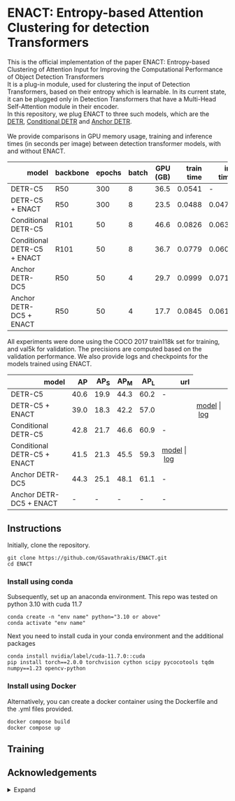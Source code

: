 # ENACT: Entropy-based Attention Clustering for detection Transformers
This is the official implementation of the paper ENACT: Entropy-based Clustering of Attention Input for Improving the Computational Performance of Object Detection Transformers\
It is a plug-in module, used for clustering the input of Detection Transformers, based on their entropy which is learnable. In its current state, it can be plugged only in Detection Transformers that have a Multi-Head Self-Attention module in their encoder.\
In this repository, we plug ENACT to three such models, which are the [DETR](https://github.com/facebookresearch/detr), [Conditional DETR](https://github.com/Atten4Vis/ConditionalDETR) and [Anchor DETR](https://github.com/megvii-research/AnchorDETR).\
\
We provide comparisons in GPU memory usage, training and inference times (in seconds per image) between detection transformer models, with and without ENACT. 
<table>
  <thead>
    <tr style="text-align: right;">
      <th>model</th>
      <th>backbone</th>
      <th>epochs</th>
      <th>batch</th>
      <th>GPU (GB)</th>
      <th>train time</th>
      <th>inf time</th>
    </tr>
  </thead>
  <tbody>
    <tr>
      <td>DETR-C5</td>
      <td>R50</td>
      <td>300</td>
      <td>8</td>
      <td>36.5</td>
      <td>0.0541</td>
      <td>-</td>
    </tr>
    <tr>
      <td>DETR-C5 + ENACT</td>
      <td>R50</td>
      <td>300</td>
      <td>8</td>
      <td>23.5</td>
      <td>0.0488</td>
      <td>0.0472</td>
    </tr>
    <tr>
      <td>Conditional DETR-C5</td>
      <td>R101</td>
      <td>50</td>
      <td>8</td>
      <td>46.6</td>
      <td>0.0826</td>
      <td>0.0637</td>
    </tr>
    <tr>
      <td>Conditional DETR-C5 + ENACT</td>
      <td>R101</td>
      <td>50</td>
      <td>8</td>
      <td>36.7</td>
      <td>0.0779</td>
      <td>0.0605</td>
    </tr>
    <tr>
      <td>Anchor DETR-DC5</td>
      <td>R50</td>
      <td>50</td>
      <td>4</td>
      <td>29.7</td>
      <td>0.0999</td>
      <td>0.0712</td>
    </tr>
    <tr>
      <td>Anchor DETR-DC5 + ENACT</td>
      <td>R50</td>
      <td>50</td>
      <td>4</td>
      <td>17.7</td>
      <td>0.0845</td>
      <td>0.0616</td>
    </tr>
  </tbody>
</table>
All experiments were done using the COCO 2017 train118k set for training, and val5k for validation. The precisions are computed based on the validation performance. We also provide logs and checkpoints for the models trained using ENACT.
<table>
  <thead>
    <tr style="text-align: right;">
      <th>model</th>
      <th>AP</th>
      <th>AP<sub>S</sub></th>
      <th>AP<sub>M</sub></th>
      <th>AP<sub>L</sub></th>
      <th>url</th>
    </tr>
  </thead>
  <tbody>
    <tr>
      <td>DETR-C5</td>
      <td>40.6</td>
      <td>19.9</td>
      <td>44.3</td>
      <td>60.2</td>
      <td>-</td>
    </tr>
    <tr>
      <td>DETR-C5 + ENACT</td>
      <td>39.0</td>
      <td>18.3</td>
      <td>42.2</td>
      <td>57.0</td>
      <td><td><a href="https://drive.google.com/file/d/1SSPlsywBkV5qUk4h4K0gstD8kgJldvaN/view?usp=drive_link">model</a>&nbsp;|&nbsp;<a href="https://drive.google.com/file/d/1sTyChBg0PA-Blf1upRdQ9rkSRemgf530/view?usp=drive_link">log</a></td></td>
    </tr>
    <tr>
      <td>Conditional DETR-C5</td>
      <td>42.8</td>
      <td>21.7</td>
      <td>46.6</td>
      <td>60.9</td>
      <td>-</td>
    </tr>
    <tr>
      <td>Conditional DETR-C5 + ENACT</td>
      <td>41.5</td>
      <td>21.3</td>
      <td>45.5</td>
      <td>59.3</td>
      <td><a href="https://drive.google.com/file/d/1_RyhT_xn9TqqJy1-4mb39KUexjJrMV_d/view?usp=drive_link">model</a>&nbsp;|&nbsp;<a href="https://drive.google.com/file/d/1OLhlMNd2k7g9lIb7mbWg82gkdeykAG6E/view?usp=drive_link">log</a></td>
    </tr>
    <tr>
      <td>Anchor DETR-DC5</td>
      <td>44.3</td>
      <td>25.1</td>
      <td>48.1</td>
      <td>61.1</td>
      <td>-</td>
    </tr>
    <tr>
      <td>Anchor DETR-DC5 + ENACT</td>
      <td>-</td>
      <td>-</td>
      <td>-</td>
      <td>-</td>
      <td>-</td>
    </tr>
  </tbody>
</table>



## Instructions
Initially, clone the repository.
```
git clone https://github.com/GSavathrakis/ENACT.git
cd ENACT
```

### Install using conda
Subsequently, set up an anaconda environment. This repo was tested on python 3.10 with cuda 11.7
```
conda create -n "env name" python="3.10 or above"
conda activate "env name"
```

Next you need to install cuda in your conda environment and the additional packages
```
conda install nvidia/label/cuda-11.7.0::cuda
pip install torch==2.0.0 torchvision cython scipy pycocotools tqdm numpy==1.23 opencv-python
```
### Install using Docker
Alternatively, you can create a docker container using the Dockerfile and the .yml files provided.
```
docker compose build
docker compose up
```

## Training

## Acknowledgements

<details><summary> Expand </summary>
 
  * [https://github.com/facebookresearch/detr](https://github.com/facebookresearch/detr)
  * [https://github.com/megvii-research/AnchorDETR](https://github.com/megvii-research/AnchorDETR)
  * [https://github.com/Atten4Vis/ConditionalDETR](https://github.com/Atten4Vis/ConditionalDETR)
</details>